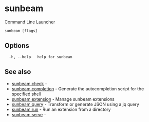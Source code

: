 # sunbeam

Command Line Launcher

```
sunbeam [flags]
```

## Options

```
  -h, --help   help for sunbeam
```

## See also

* [sunbeam check](./sunbeam_check.md)	 - 
* [sunbeam completion](./sunbeam_completion.md)	 - Generate the autocompletion script for the specified shell
* [sunbeam extension](./sunbeam_extension.md)	 - Manage sunbeam extensions
* [sunbeam query](./sunbeam_query.md)	 - Transform or generate JSON using a jq query
* [sunbeam run](./sunbeam_run.md)	 - Run an extension from a directory
* [sunbeam serve](./sunbeam_serve.md)	 - 

